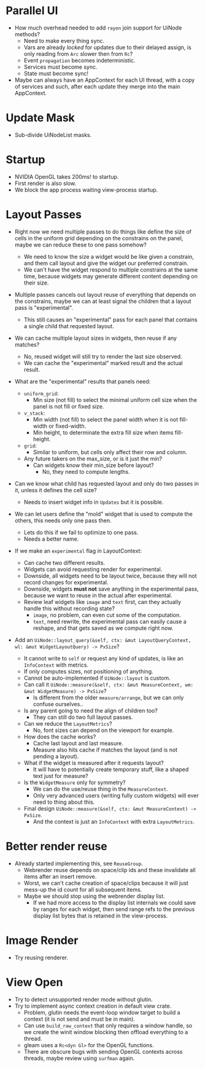 # Parallel UI

* How much overhead needed to add `rayon` join support for UiNode methods?
    * Need to make every thing sync.
    * Vars are already *locked* for updates due to their delayed assign, is only reading from `Arc` slower then from `Rc`?
    * Event `propagation` becomes indeterministic.
    * Services must become sync.
    * State must become sync!
* Maybe can always have an AppContext for each UI thread, with a copy of services and such, after each update they merge into
  the main AppContext.

# Update Mask

* Sub-divide UiNodeList masks.

# Startup

* NVIDIA OpenGL takes 200ms! to startup.
* First render is also slow.
* We block the app process waiting view-process startup.

# Layout Passes

* Right now we need multiple passes to do things like define the size of cells in the uniform grid depending on
  the constrains on the panel, maybe we can reduce these to one pass somehow?
   - We need to know the size a widget would be like given a constrain, and them call layout and give the widget
     our preferred constrain.
   - We can't have the widget respond to multiple constrains at the same time, because widgets may generate different
     content depending on their size.

* Multiple passes cancels out layout reuse of everything that depends on the constrains, maybe we can at least
  signal the children that a layout pass is "experimental".
    - This still causes an "experimental" pass for each panel that contains a single child that requested layout.

* We can cache multiple layout sizes in widgets, then reuse if any matches?
  - No, reused widget will still try to render the last size observed.
  - We can cache the "experimental" marked result and the actual result.

* What are the "experimental" results that panels need:
  - `uniform_grid`:
    * Min size (not fill) to select the minimal uniform cell size when the panel is not fill or fixed size.
  - `v_stack`:
    * Min width (not fill) to select the panel width when it is not fill-width or fixed-width.
    * Min height, to determinate the extra fill size when items fill-height.
  - `grid`:
    * Similar to uniform, but cells only affect their row and column.
  - Any future takers on the max_size, or is it just the min?
    * Can widgets know their min_size before layout?
      - No, they need to compute lengths.

* Can we know what child has requested layout and only do two passes in it, unless it defines the cell size?
  - Needs to insert widget info in `Updates` but it is possible.

* We can let users define the "mold" widget that is used to compute the others, this needs only one pass then.
  - Lets do this if we fail to optimize to one pass.
  - Needs a better name.

* If we make an `experimental` flag in LayoutContext:
  - Can cache two different results.
  - Widgets can avoid requesting render for experimental.
  - Downside, all widgets need to be layout twice, because they will not record changes for experimental.
  - Downside, widgets **must not** save anything in the experimental pass, because we want to reuse in the actual after experimental.
  - Review leaf widgets like `image` and `text` first, can they actually handle this without recording state?
    - `image`, no problem, can even cut some of the computation.
    - `text`, need rewrite, the experimental pass can easily cause a reshape, and that gets saved as we compute right now.

* Add an `UiNode::layout_query(&self, ctx: &mut LayoutQueryContext, wl: &mut WidgetLayoutQuery) -> PxSize`?
  - It cannot write to `self` or request any kind of updates, is like an `InfoContext` with metrics.
  - If only computes sizes, not positioning of anything.
  - Cannot be auto-implemented if `UiNode::layout` is custom.
  - Can call it `UiNode::measure(&self, ctx: &mut MeasureContext, wm: &mut WidgetMeasure) -> PxSize`?
    - Is different from the older `measure/arrange`, but we can only confuse ourselves..
  - Is any parent going to need the align of children too?
    - They can still do two full layout passes.
  - Can we reduce the `LayoutMetrics`?
    - No, font sizes can depend on the viewport for example.
  - How does the cache works?
    - Cache last layout and last measure.
    - Measure also hits cache if matches the layout (and is not pending a layout).
  - What if the widget is measured after it requests layout?
    - It will have to potentially create temporary stuff, like a shaped text just for measure?
  - Is the `WidgetMeasure` only for symmetry?
    - We can do the use/reuse thing in the `MeasureContext`.
    - Only very advanced users (writing fully custom widgets) will ever need to thing about this.
  - Final design `UiNode::measure(&self, ctx: &mut MeasureContext) -> PxSize`.
    - And the context is just an `InfoContext` with extra `LayoutMetrics`.

# Better render reuse

* Already started implementing this, see `ReuseGroup`.
  - Webrender reuse depends on space/clip ids and these invalidate all items after an insert remove.
  - Worst, we can't cache creation of space/clips because it will just mess-up the id count for all subsequent items.
  - Maybe we should stop using the webrender display list.
    - If we had more access to the display list internals we could save by ranges for each widget, then send range refs to
      the previous display list bytes that is retained in the view-process.

# Image Render

* Try reusing renderer.

# View Open

* Try to detect unsupported render mode without glutin.
* Try to implement async context creation in default view crate.
    - Problem, glutin needs the event-loop window target to build a context (it is not send and must be in main).
    - Can use `build_raw_context` that only requires a window handle, so we create the winit window blocking then offload
      everything to a thread.
    - gleam uses a `Rc<dyn Gl>` for the OpenGL functions.
    - There are obscure bugs with sending OpenGL contexts across threads, maybe review using `surfman` again.